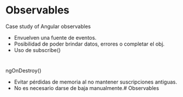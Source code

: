# Observables

Case study of Angular observables

* Envuelven una fuente de eventos.
* Posibilidad de poder brindar datos, errores o completar el obj.
* Uso de subscribe()

# 

ngOnDestroy()

* Evitar pérdidas de memoria al no mantener suscripciones antiguas.
* No es necesario darse de baja manualmente.# Observables

